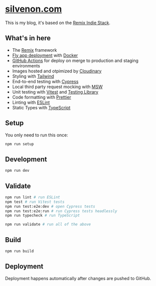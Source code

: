 # [silvenon.com](https://silvenon.com)

This is my blog, it's based on the [Remix Indie Stack](https://github.com/remix-run/indie-stack).

## What's in here

- The [Remix](https://remix.run) framework
- [Fly app deployment](https://fly.io) with [Docker](https://www.docker.com/)
- [GitHub Actions](https://github.com/features/actions) for deploy on merge to production and staging environments
- Images hosted and otpimized by [Cloudinary](https://cloudinary.com)
- Styling with [Tailwind](https://tailwindcss.com/)
- End-to-end testing with [Cypress](https://cypress.io)
- Local third party request mocking with [MSW](https://mswjs.io)
- Unit testing with [Vitest](https://vitest.dev) and [Testing Library](https://testing-library.com)
- Code formatting with [Prettier](https://prettier.io)
- Linting with [ESLint](https://eslint.org)
- Static Types with [TypeScript](https://typescriptlang.org)

## Setup

You only need to run this once:

  ```sh
  npm run setup
  ```

## Development

  ```sh
  npm run dev
  ```

## Validate

  ```sh
  npm run lint # run ESLint
  npm test # run Vitest tests
  npm run test:e2e:dev # open Cypress tests
  npm run test:e2e:run # run Cypress tests headlessly
  npm run typecheck # run TypeScript

  npm run validate # run all of the above
  ```

## Build

  ```sh
  npm run build
  ```

## Deployment

Deployment happens automatically after changes are pushed to GitHub.